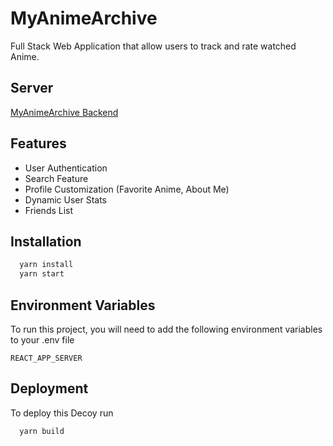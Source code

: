 
# MyAnimeArchive

Full Stack Web Application that allow users to track and rate watched Anime.
## Server

[MyAnimeArchive Backend](https://github.com/JackyL0218/MyAnimeArchive-Server)


## Features

- User Authentication
- Search Feature
- Profile Customization (Favorite Anime, About Me)
- Dynamic User Stats
- Friends List

## Installation

```bash
  yarn install
  yarn start
```
    
## Environment Variables

To run this project, you will need to add the following environment variables to your .env file

`REACT_APP_SERVER`

## Deployment

To deploy this Decoy run

```bash
  yarn build
```